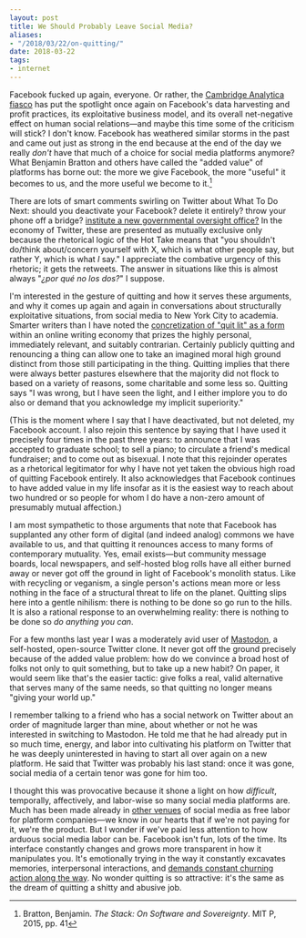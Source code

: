 ```yaml
---
layout: post
title: We Should Probably Leave Social Media?
aliases: 
- "/2018/03/22/on-quitting/"
date: 2018-03-22
tags:
- internet
---
```


Facebook fucked up again, everyone. Or rather, the [Cambridge Analytica fiasco](https://www.theguardian.com/commentisfree/2018/mar/21/cambridge-analytica-facebook-data-users-profit) has put the spotlight once again on Facebook's data harvesting and profit practices, its exploitative business model, and its overall net-negative effect on human social relations—and maybe this time some of the criticism will stick? I don't know. Facebook has weathered similar storms in the past and came out just as strong in the end because at the end of the day we really *don't* have that much of a choice for social media platforms anymore? What Benjamin Bratton and others have called the "added value" of platforms has borne out: the more we give Facebook, the more "useful" it becomes to us, and the more useful we become to it.[^1]

<!--more-->

[^1]: Bratton, Benjamin. *The Stack: On Software and Sovereignty*. MIT P, 2015, pp. 41

There are lots of smart comments swirling on Twitter about What To Do Next: should you deactivate your Facebook? delete it entirely? throw your phone off a bridge? [institute a new governmental oversight office?](https://www.bloomberg.com/news/articles/2018-03-21/paul-ford-facebook-is-why-we-need-a-digital-protection-agency) In the economy of Twitter, these are presented as mutually exclusive only because the rhetorical logic of the Hot Take means that "you shouldn't do/think about/concern yourself with X, which is what other people say, but rather Y, which is what *I* say." I appreciate the combative urgency of this rhetoric; it gets the retweets. The answer in situations like this is almost always "*¿por qué no los dos?*" I suppose.

I'm interested in the gesture of quitting and how it serves these arguments, and why it comes up again and again in conversations about structurally exploitative situations, from social media to New York City to academia. Smarter writers than I have noted the [concretization of "quit lit" as a form](https://www.theatlantic.com/entertainment/archive/2015/09/dont-quit-your-day-job/404671/) within an online writing economy that prizes the highly personal, immediately relevant, and suitably contrarian. Certainly publicly quitting and renouncing a thing can allow one to take an imagined moral high ground distinct from those still participating in the thing. Quitting implies that there were always better pastures elsewhere that the majority did not flock to based on a variety of reasons, some charitable and some less so. Quitting says "I was wrong, but I have seen the light, and I either implore you to do also or demand that you acknowledge my implicit superiority."

(This is the moment where I say that I have deactivated, but not deleted, my Facebook account. I also rejoin this sentence by saying that I have used it precisely four times in the past three years: to announce that I was accepted to graduate school; to sell a piano; to circulate a friend's medical fundraiser; and to come out as bisexual. I note that this rejoinder operates as a rhetorical legitimator for why I have not yet taken the obvious high road of quitting Facebook entirely. It also acknowledges that Facebook continues to have added value in my life insofar as it is the easiest way to reach about two hundred or so people for whom I do have a non-zero amount of presumably mutual affection.)

I am most sympathetic to those arguments that note that Facebook has supplanted any other form of digital (and indeed analog) commons we have available to us, and that quitting it renounces access to many forms of contemporary mutuality. Yes, email exists—but community message boards, local newspapers, and self-hosted blog rolls have all either burned away or never got off the ground in light of Facebook's monolith status. Like with recycling or veganism, a single person's actions mean more or less nothing in the face of a structural threat to life on the planet. Quitting slips here into a gentle nihilism: there is nothing to be done so go run to the hills. It is also a rational response to an overwhelming reality: there is nothing to be done so *do anything you can*.

For a few months last year I was a moderately avid user of [Mastodon](https://mastodon.social/about), a self-hosted, open-source Twitter clone. It never got off the ground precisely because of the added value problem: how do we convince a broad host of folks not only to quit something, but to take up a new habit? On paper, it would seem like that's the easier tactic: give folks a real, valid alternative that serves many of the same needs, so that quitting no longer means "giving your world up."

I remember talking to a friend who has a social network on Twitter about an order of magnitude larger than mine, about whether or not he was interested in switching to Mastodon. He told me that he had already put in so much time, energy, and labor into cultivating his platform on Twitter that he was deeply uninterested in having to start all over again on a new platform. He said that Twitter was probably his last stand: once it was gone, social media of a certain tenor was gone for him too.

I thought this was provocative because it shone a light on how *difficult*, temporally, affectively, and labor-wise so many social media platforms are. Much has been made already in [other venues](https://www.routledge.com/Digital-Labor-The-Internet-as-Playground-and-Factory/Scholz/p/book/9780415896955) of social media as free labor for platform companies—we know in our hearts that if we're not paying for it, we're the product. But I wonder if we've paid less attention to how arduous social media labor can be. Facebook isn't fun, lots of the time. Its interface constantly changes and grows more transparent in how it manipulates you. It's emotionally trying in the way it constantly excavates memories, interpersonal interactions, and [demands constant churning action along the way](https://www.buzzfeed.com/charliewarzel/i-let-facebooks-algorithms-run-my-life-for-weeks?utm_term=.sqx6d9MoB#.goOA0DwXm). No wonder quitting is so attractive: it's the same as the dream of quitting a shitty and abusive job.
